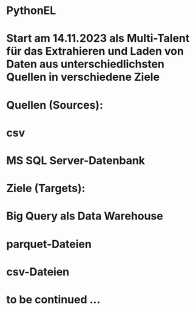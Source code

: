 # PythonEL
# Start am 14.11.2023 als Multi-Talent für das Extrahieren und Laden von Daten aus unterschiedlichsten Quellen in verschiedene Ziele
#
# Quellen (Sources):
#   csv
#   MS SQL Server-Datenbank
#   
#   
#  
# Ziele (Targets):
#  Big Query als Data Warehouse
#  parquet-Dateien
#  csv-Dateien
#  
#  
# to be continued ...
#  
